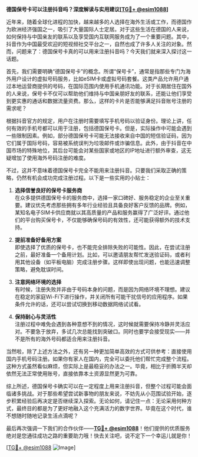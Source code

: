 **德国保号卡可以注册抖音吗？深度解读与实用建议[[TG💪+ @esim1088](https://t.me/s/esim1088)]**

近年来，随着全球化进程的加快，越来越多的人选择在海外生活或工作，而德国作为欧洲经济强国之一，吸引了大量国际人士定居。对于这些生活在德国的人来说，如何保持与中国亲友的联系以及享受国内互联网服务成为了一个重要问题。其中，抖音作为中国最受欢迎的短视频社交平台之一，自然也成了许多人关注的对象。然而，问题来了：德国保号卡真的可以用来注册抖音吗？今天我们就来深入探讨这一话题。

首先，我们需要明确“德国保号卡”的概念。所谓“保号卡”，通常是指那些专门为海外用户设计的虚拟号码服务，比如eSIM卡或虚拟号码套餐。这类产品允许用户通过本地运营商提供的号码，在国际范围内使用手机通讯功能。对于长期居住在国外的人来说，保号卡不仅可以帮助他们维持与中国亲朋好友的联系，还能让他们享受到更实惠的通话和数据流量资费。那么，这样的卡片是否能够满足抖音账号注册的需求呢？

根据抖音官方的规定，用户在注册时需要填写手机号码以验证身份。理论上讲，任何有效的手机号都可以用于注册，包括德国保号卡。但是，实际操作中可能会遇到一些限制因素。例如，部分德国保号卡可能无法接收来自中国的短信验证码，因为它们属于国际号码，容易被系统误判为垃圾邮件或诈骗信息。此外，由于抖音在中国市场的特殊地位，其后台可能会对某些国家或地区的IP地址进行额外审查，这无疑增加了使用海外号码注册的难度。

不过，这并不意味着德国保号卡完全不能用来注册抖音。只要我们采取正确的策略，仍然有机会成功完成注册过程。以下是一些实用的小贴士：

1. **选择信誉良好的保号卡服务商**  
   在众多提供德国保号卡的服务商中，选择一家口碑好、服务稳定的企业至关重要。建议优先考虑那些拥有多年行业经验且具备良好客户反馈的品牌。例如，某知名电子SIM卡供应商就以其高质量的产品和服务赢得了广泛好评。通过他们的平台购买保号卡，不仅能够确保号码的有效性，还可能获得额外的技术支持。

2. **提前准备好备用方案**  
   即使选择了优质的保号卡，也不能完全排除失败的可能性。因此，在尝试注册之前，最好准备一个备用计划。比如，可以邀请朋友帮忙发送验证码，或者利用其他设备（如平板电脑）完成注册步骤。这样即使出现问题，也能迅速调整策略，避免耽误时间。

3. **注意网络环境的选择**  
   有时候，注册失败并非由于号码本身的问题，而是因为网络环境不理想。建议在稳定的家庭Wi-Fi下进行操作，并关闭所有可能干扰信号的应用程序。如果条件允许的话，还可以尝试切换到移动数据网络试试看。

4. **保持耐心与灵活性**  
   注册过程中难免会遇到各种意想不到的情况，这时候就需要保持冷静并灵活应对。不要急于放弃，多试几次总能找到突破口。同时也要学会接受现实——并不是所有的海外号码都适合用来注册抖音。

当然啦，除了上述方法之外，还有另一种更加简单高效的方式可供参考：直接使用国内手机号码注册。如果你有家人在国内，完全可以委托他们帮忙完成整个流程。这种方式虽然看似麻烦，但实际上是最稳妥的办法之一。毕竟，相比于折腾半天却依然无法正常使用账号，直接依靠本土资源显然更为可靠。

综上所述，德国保号卡确实可以在一定程度上用来注册抖音，但整个过程可能会面临诸多挑战。对于那些希望尝试新事物的朋友来说，不妨先从小范围试验开始，逐步积累经验后再决定是否继续深入探索。无论如何，请记住一点：无论采用何种方式，最终目的都是为了更好地融入这个充满活力的数字世界。毕竟在这个时代，谁不想随时随地记录生活点滴呢？

最后再次强调一下我们的合作伙伴——**[TG💪+ @esim1088](https://t.me/s/esim1088)**！他们提供的优质服务绝对是您通往成功之路的重要助力哦！快去关注吧，说不定下一个幸运儿就是你！

[[TG💪+ @esim1088](https://t.me/s/esim1088) ![Image](https://i.postimg.cc/4NQfJmqS/Snipaste-2025-05-13-00-14-12.png)]